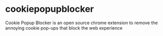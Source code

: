 # cookiepopupblocker
Cookie Popup Blocker is an open source chrome extension to remove the annoying cookie pop-ups that block the web experience
